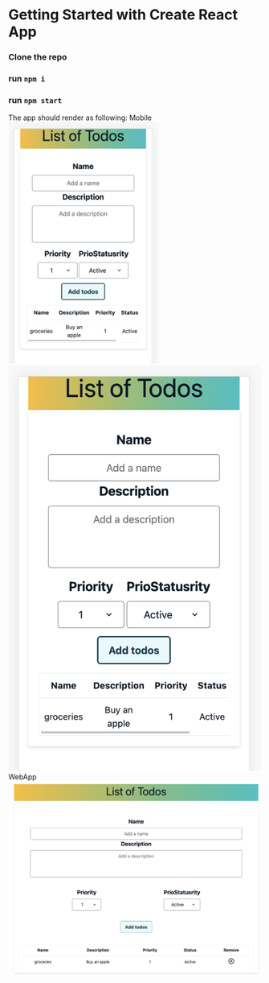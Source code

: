 # Getting Started with Create React App

### Clone the repo
### run `npm i`
### run `npm start`

The app should render as following:
Mobile
<img src="mobile.png" alt="mobile" width="300"/>
![Mobile](./mobile.png?raw=true "mobile")
WebApp
![Webapp](./webapp.png?raw=true "webapp")
